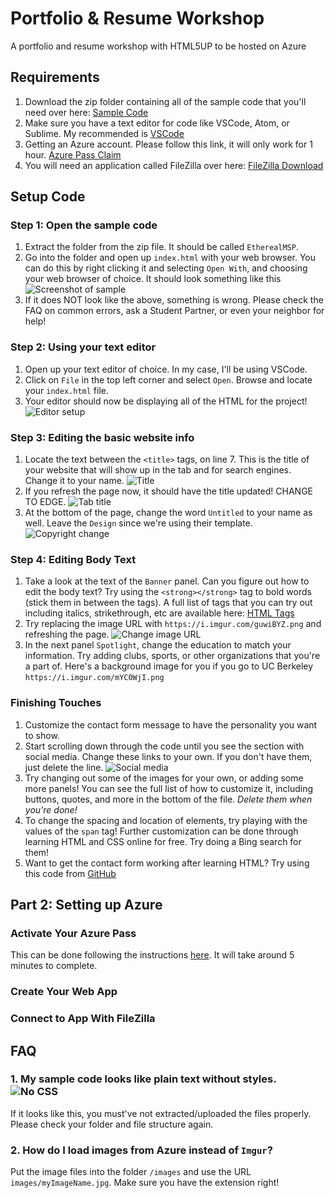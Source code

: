 # Portfolio & Resume Workshop
A portfolio and resume workshop with HTML5UP to be hosted on Azure

## Requirements

1. Download the zip folder containing all of the sample code that you'll need over here: [Sample Code](https://github.com/KaitoKid/PortfolioResumeWorkshop/archive/master.zip)
2. Make sure you have a text editor for code like VSCode, Atom, or Sublime. My recommended is [VSCode](https://code.visualstudio.com/download)
3. Getting an Azure account. Please follow this link, it will only work for 1 hour. [Azure Pass Claim](https://getazure.com)
4. You will need an application called FileZilla over here: [FileZilla Download](https://filezilla-project.org/download.php?type=client)

## Setup Code

### Step 1: Open the sample code
1. Extract the folder from the zip file. It should be called `EtherealMSP`.
2. Go into the folder and open up `index.html` with your web browser. You can do this by right clicking it and selecting `Open With`, and choosing your web browser of choice. It should look something like this ![Screenshot of sample](https://i.imgur.com/xGG5Sp5.png)
3. If it does NOT look like the above, something is wrong. Please check the FAQ on common errors, ask a Student Partner, or even your neighbor for help!

### Step 2: Using your text editor
1. Open up your text editor of choice. In my case, I'll be using VSCode.
2. Click on `File` in the top left corner and select `Open`. Browse and locate your `index.html` file.
3. Your editor should now be displaying all of the HTML for the project! ![Editor setup](https://i.imgur.com/KcUmryR.png)

### Step 3: Editing the basic website info
1. Locate the text between the `<title>` tags, on line 7. This is the title of your website that will show up in the tab and for search engines. Change it to your name. ![Title](https://i.imgur.com/WmlYffT.png)
2. If you refresh the page now, it should have the title updated! CHANGE TO EDGE. ![Tab title](https://i.imgur.com/nkhDgBt.png)
3. At the bottom of the page, change the word `Untitled` to your name as well. Leave the `Design` since we're using their template. ![Copyright change](https://i.imgur.com/WYDxMd6.png)

### Step 4: Editing Body Text
1. Take a look at the text of the `Banner` panel. Can you figure out how to edit the body text? Try using the `<strong></strong>` tag to bold words (stick them in between the tags). A full list of tags that you can try out including italics, strikethrough, etc are available here: [HTML Tags](https://www.w3schools.com/html/html_formatting.asp)
2. Try replacing the image URL with `https://i.imgur.com/guwiBYZ.png` and refreshing the page. ![Change image URL](https://i.imgur.com/NmiJSK9.png)
3. In the next panel `Spotlight`, change the education to match your information. Try adding clubs, sports, or other organizations that you're a part of. Here's a background image for you if you go to UC Berkeley `https://i.imgur.com/mYC0WjI.png`

### Finishing Touches
1. Customize the contact form message to have the personality you want to show.
2. Start scrolling down through the code until you see the section with social media. Change these links to your own. If you don't have them, just delete the line. ![Social media](https://i.imgur.com/5V8y8cI.png)
3. Try changing out some of the images for your own, or adding some more panels! You can see the full list of how to customize it, including buttons, quotes, and more in the bottom of the file. *Delete them when you're done!*
4. To change the spacing and location of elements, try playing with the values of the `span` tag! Further customization can be done through learning HTML and CSS online for free. Try doing a Bing search for them!
5. Want to get the contact form working after learning HTML? Try using this code from [GitHub](https://gist.github.com/ajtroxell/6731408)

## Part 2: Setting up Azure

### Activate Your Azure Pass
This can be done following the instructions [here](https://www.microsoftazurepass.com/Home/HowTo). It will take around 5 minutes to complete.

### Create Your Web App

### Connect to App With FileZilla

## FAQ

### 1. My sample code looks like plain text without styles. ![No CSS](https://i.imgur.com/quEuYDs.png)
If it looks like this, you must've not extracted/uploaded the files properly. Please check your folder and file structure again.

### 2. How do I load images from Azure instead of `Imgur`?
Put the image files into the folder `/images` and use the URL `images/myImageName.jpg`. Make sure you have the extension right!
